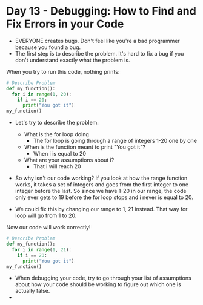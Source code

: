 # Day 13 - Debugging: How to Find and Fix Errors in your Code

- EVERYONE creates bugs. Don't feel like you're a bad programmer because you found a bug.
- The first step is to describe the problem. It's hard to fix a bug if you don't understand exactly what the problem is.

When you try to run this code, nothing prints:
```python
# Describe Problem
def my_function():
  for i in range(1, 20):
    if i == 20:
      print("You got it")
my_function()
```
- Let's try to describe the problem:
  + What is the for loop doing
     + The for loop is going through a range of integers 1-20 one by one
  + When is the function meant to print "You got it"?
     + When i is equal to 20
  + What are your assumptions about i?
     + That i will reach 20

- So why isn't our code working? If you look at how the range function works, it takes a set of integers and goes from the first integer to one integer before the last. So since we have 1-20 in our range, the code only ever gets to 19 before the for loop stops and i never is equal to 20.
- We could fix this by changing our range to 1, 21 instead. That way for loop will go from 1 to 20.

Now our code will work correctly!
```python
# Describe Problem
def my_function():
  for i in range(1, 21):
    if i == 20:
      print("You got it")
my_function()
```
- When debugging your code, try to go through your list of assumptions about how your code should be working to figure out which one is actually false.
- 
